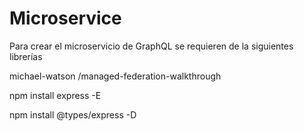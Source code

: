 # Microservice

Para crear el microservicio de GraphQL se requieren de la siguientes librerías 





michael-watson /managed-federation-walkthrough







npm install express -E

npm install @types/express -D 
